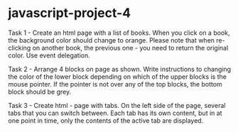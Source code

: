 # javascript-project-4

Task 1 - Create an html page with a list of books. When you click on a book, the background color should change to orange. Please note that when re-clicking on another book, the previous one - you need to return the original color. Use event delegation.

Task 2 - Arrange 4 blocks on page as shown. Write instructions to changing the color of the lower block depending on which of the upper blocks is the mouse pointer. If the pointer is not over any of the top blocks, the bottom block should be grey.

Task 3 - Create html - page with tabs. On the left side of the page, several tabs that you can switch between. Each tab has its own content, but in at one point in time, only the contents of the active tab are displayed.

